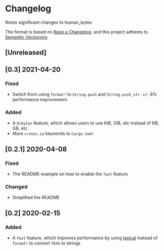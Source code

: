 # Changelog
Notes significant changes to human_bytes

The format is based on [Keep a Changelog](https://keepachangelog.com/en/1.0.0/),
and this project adheres to [Semantic Versioning](https://semver.org/spec/v2.0.0.html).

## [Unreleased]

## [0.3] 2021-04-20
### Fixed
* Switch from using `format!` to `String.push` and `String.push_str`. +/- 8% performance improvement.

### Added
* A `bibytes` feature, which allows users to use KiB, GiB, etc instead of KB, GB, etc.
* More `crates.io` keywords to `Cargo.toml`

## [0.2.1] 2020-04-08
### Fixed
* The README example on how to enable the `fast` feature

### Changed
* Simplified the README

## [0.2] 2020-02-15
### Added
* A `fast` feature, which improves performance by using [lexical](https://github.com/Alexhuszagh/rust-lexical) instead of `format!` to convert `f64`s to strings
